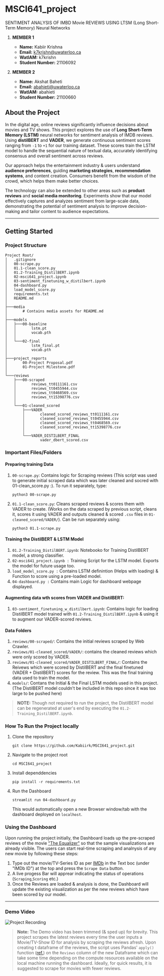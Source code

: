 # MSCI641_project
SENTIMENT ANALYSIS OF IMBD Movie REVIEWS USING LTSM (Long Short-Term Memory) Neural Networks  

1. **MEMBER 1**
   - **Name:** Kabiir Krishna
   - **Email:** k7krishn@uwaterloo.ca
   - **WatIAM:** k7krishn
   - **Student Number:** 21106092

2. **MEMBER 2**
   - **Name:** Akshat Baheti
   - **Email:** abahieti@uwaterloo.ca
   - **WatIAM:** abahieti
   - **Student Number:** 21100660

## About the Project
In the digital age, online reviews significantly
influence decisions about movies and TV
shows. This project explores the use of **Long
Short-Term Memory (LSTM)** neural networks
for sentiment analysis of IMDB reviews. Using
**distilBERT** and **VADER**, we generate continuous 
sentiment scores ranging from `-1` to `+1` for
our training dataset. These scores train the
LSTM model to handle the sequential nature of
textual data, accurately identifying consensus
and overall sentiment across reviews.

Our approach helps the entertainment industry & users
understand **audience preferences**, guiding
**marketing strategies**, **recommendation systems**,
and content creation. Consumers benefit from
the wisdom of the crowd, which helps them
make better choices.

The technology can also
be extended to other areas such as **product
reviews** and **social media monitoring**.
Experiments show that our model effectively
captures and analyzes sentiment from large-scale data, demonstrating the potential of
sentiment analysis to improve decision-making
and tailor content to audience expectations.
_______

## Getting Started

### Project Structure
```
Project Root/
│   .gitignore
│   00-scrape.py
│   01.1-clean_score.py
│   01.2-Training_DistilBERT.ipynb
│   02-msci641_project.ipynb
│   03-sentiment_finetuning_w_distilbert.ipynb
│   04-dashboard.py
│   load_model_score.py
│   requirements.txt
│   README.md
│
├───media
│       # Contains media assets for README.md
│
├───models
│   ├───00-baseline
│   │       lstm.pt
│   │       vocab.pth
│   │
│   └───02-final
│           lstm_final.pt
│           vocab.pth
│
├───project_reports
│       00-Project Proposal.pdf
│       01-Project Milestone.pdf
│
└───reviews
    ├───00-scraped
    │       reviews_tt0111161.csv
    │       reviews_tt0455944.csv
    │       reviews_tt0468569.csv
    │       reviews_tt15398776.csv
    │
    └───01-cleaned_scored
        ├───VADER
        │       cleaned_scored_reviews_tt0111161.csv
        │       cleaned_scored_reviews_tt0455944.csv
        │       cleaned_scored_reviews_tt0468569.csv
        │       cleaned_scored_reviews_tt15398776.csv
        │
        └───VADER_DISTILBERT_FINAL
                vader_dbert_scored.csv
```

### Important Files/Folders

#### Preparing training Data
1. `00-scrape.py`: Contains logic for Scraping reviews (This script was used to generate initial scraped data which was later cleaned and socred with 01-clean_score.py :). To run it separately, type:
    ```
    python3 00-scrape.py
    ```
2. `01.1-clean_score.py`: Cleans scraped reviews & scores them with VADER to create. (Works on the data scraped by previous script, cleans it, scores it using VADER and outputs cleaned & scored `.csv` files in `01-cleaned_scored/VADER/`). Can be run separately using:
    ```
    python3 01.1-scrape.py
    ```
#### Training the DistilBERT & LSTM Model
1. `01.2-Training_DistilBERT.ipynb`: Notebooko for Training DistilBERT model, a strong classifier.
2. `02-msci641_project.ipynb :` Training Script for the LSTM model. Exports the model for future usage too.
3. `load_model_score.py :` Contains LSTM definintion (Helps with loading) & Function to score using a pre-loaded model.
4. `04-dashboard.py :` Contains main Logic for dashboard webpage displayed.

#### Augmenting data wth scores from VADER and DistilBERT:
1. `03-sentiment_finetuning_w_distilbert.ipynb`: Contains logic for loading DistilBERT model trained with `01.2-Training_DistilBERT.ipynb` & using it to augment our VADER-scored reviews.

#### Data Folders
1. `reviews/00-scraped/`: Contains the initial reviews scraped by Web Crawler.
2. `reviews/01-cleaned_scored/VADER/`: contains the cleaned reviews which were only scored by VADER.
3. `reviews/01-cleaned_scored/VADER_DISTILBERT_FINAL/`: Contains the Reivews which were scored by DistilBERT and the final finetuned (VADER + DistilBERT) scores for the review. This was the final training data used to train the model.
4. `models/`: Contans the Initial & the Final LSTM models used in this project. (The DistilBERT model couldn't be included in this repo since it was too large to be pushed here)
> **NOTE:** Though not required to run the project, the DistilBERT model can be regenerated at user's end by executing the `01.2-Training_DistilBERT.ipynb`.

### How To Run the Project locally
1. Clone the repository
    ```
    git clone https://github.com/Kabiirk/MSCI641_project.git
    ```

2. Navigate to the project root
   ```
   cd MSCI641_project
   ```

3. Install dependdencies
   ```
   pip install -r requirements.txt
   ```

4. Run the Dashboard
   ```
   streamlit run 04-dashboard.py
   ```
   This would automatically open a new Browser window/tab with the dashboard deployed on `localhost`.

### Using the Dashboard
Upon running the project initially, the Dashboard loads up the pre-scraped reviews of the movie ["The Equalizer"](https://www.imdb.com/title/tt0455944/) so that the sample visualizations are already visible. The users can start real-time scraping and analnysis of any new movie by following these steps:

1. Type out the movie/TV-Series ID as per [IMDb](https://www.imdb.com/) in the Text boc (under "IMDb ID") at the top and press the `Scrape Data` button.
2. A live progess Bar will apprear indicating the status of operations (`Scraping`,`Scoring` etc.)
3. Once the Reviews are loaded & analysis is done, the Dashboard will update the existing visualization as per the new reviews which have been scored by our model.
_______

### Demo Video
![Project Recording](./media/msci641_project_recording.gif)

> **Note:** The Demo video has been trimmed (& sped up) for brevity. This project scrapes the latest reviews every time the user inputs a Movie/TV-Show ID for analysis by scraping the reviews afresh. Upon creating t dataframe of the reviews, the script uses Pandas' `apply()` function ([ref.](https://pandas.pydata.org/docs/reference/api/pandas.DataFrame.apply.html)) on the `Reviews` column of the new Dataframe which can take some time depending on the compute resources available on the local machine running the dashboard. Ideally, for quick results, it is suggested to scrape for movies with fewer reviews.